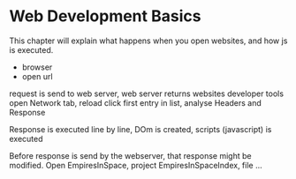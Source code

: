 # Web Development Basics

This chapter will explain what happens when you open websites, and how js is executed.  
- browser
- open url

request is send to web server, web server returns websites
developer tools
open Network tab, reload
click first entry in list, analyse Headers and Response

Response is executed line by line, DOm is created, scripts (javascript) is executed


Before response is send by the webserver, that response might be modified.
Open EmpiresInSpace, project EmpiresInSpaceIndex, file ...






